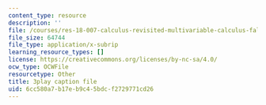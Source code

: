 ```yaml
---
content_type: resource
description: ''
file: /courses/res-18-007-calculus-revisited-multivariable-calculus-fall-2011/6cc580a7b17eb9c45bdcf2729771cd26_rRCN5542U7E.srt
file_size: 64744
file_type: application/x-subrip
learning_resource_types: []
license: https://creativecommons.org/licenses/by-nc-sa/4.0/
ocw_type: OCWFile
resourcetype: Other
title: 3play caption file
uid: 6cc580a7-b17e-b9c4-5bdc-f2729771cd26
---
```

